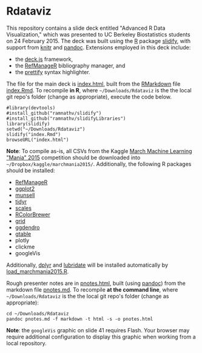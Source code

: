 # Rdataviz
This repository contains a slide deck entitled "Advanced R Data Visualization," which was presented to UC Berkeley Biostatistics students on 24 February 2015.  The deck was built using the [R](http://www.r-project.org/) package [slidify](http://ramnathv.github.io/slidify/), with support from [knitr](http://cran.r-project.org/web/packages/knitr/index.html) and [pandoc](http://johnmacfarlane.net/pandoc/).  Extensions employed in this deck include:
+ the [deck.js](https://github.com/imakewebthings/deck.js) framework,
+ the [RefManageR](http://cran.r-project.org/web/packages/RefManageR/index.html) bibliography manager, and
+ the [prettify](https://code.google.com/p/google-code-prettify/) syntax highlighter.

The file for the main deck is [index.html](https://saraemoore.github.io/Rdataviz/index.html), built from the [RMarkdown](http://rmarkdown.rstudio.com/) file [index.Rmd](https://github.com/saraemoore/Rdataviz/blob/gh-pages/index.Rmd). To recompile **in R**, where `~/Downloads/Rdataviz` is the the local git repo's folder (change as appropriate), execute the code below.

```
#library(devtools)
#install_github("ramnathv/slidify")
#install_github("ramnathv/slidifyLibraries")
library(slidify)
setwd("~/Downloads/Rdataviz")
slidify("index.Rmd")
browseURL("index.html")
```

**Note**: To compile as-is, all CSVs from the Kaggle [March Machine Learning "Mania" 2015](http://www.kaggle.com/c/march-machine-learning-mania-2015) competition should be downloaded into `~/Dropbox/kaggle/marchmania2015/`.  Additionally, the following R packages should be installed:
+ [RefManageR](http://cran.r-project.org/web/packages/RefManageR/index.html)
+ [ggplot2](http://cran.r-project.org/web/packages/ggplot2/index.html)
+ [munsell](http://cran.r-project.org/web/packages/munsell/index.html)
+ [tidyr](http://cran.r-project.org/web/packages/tidyr/index.html)
+ [scales](http://cran.r-project.org/web/packages/scales/index.html)
+ [RColorBrewer](http://cran.r-project.org/web/packages/RColorBrewer/index.html)
+ [grid](https://stat.ethz.ch/R-manual/R-devel/library/grid/html/00Index.html)
+ [ggdendro](http://cran.r-project.org/web/packages/ggdendro/index.html)
+ [gtable](http://cran.r-project.org/web/packages/gtable/index.html)
+ plotly
+ clickme
+ googleVis


Additionally, [dplyr](http://cran.r-project.org/web/packages/dplyr/index.html) and [lubridate](http://cran.r-project.org/web/packages/lubridate/index.html) will be installed automatically by [load_marchmania2015.R](https://github.com/saraemoore/Rdataviz/blob/gh-pages/assets/load_marchmania2015.R).


Rough presenter notes are in [pnotes.html](https://saraemoore.github.io/Rdataviz/pnotes.html), built (using [pandoc](http://johnmacfarlane.net/pandoc/)) from the markdown file [pnotes.md](https://github.com/saraemoore/Rdataviz/blob/gh-pages/pnotes.md). To recompile **at the command line**, where `~/Downloads/Rdataviz` is the the local git repo's folder (change as appropriate):

```
cd ~/Downloads/Rdataviz
pandoc pnotes.md -f markdown -t html -s -o pnotes.html
```

**Note**: the `googleVis` graphic on slide 41 requires Flash. Your browser may require additional configuration to display this graphic when working from a local repository.
